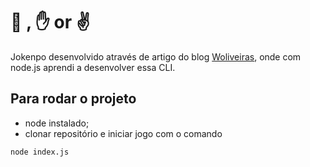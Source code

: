 # :punch:  , :raised_hand:  or  :v:

Jokenpo desenvolvido através de artigo do blog [Woliveiras](https://woliveiras.com.br/posts/criando-um-jokenp%C3%B4-via-linhha-de-comando-com-nodejs/), onde com node.js aprendi a desenvolver essa CLI. 

## Para rodar o projeto

- node instalado;
- clonar repositório e iniciar jogo com o comando 

```
node index.js
```
